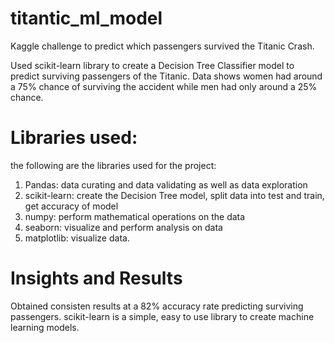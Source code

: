 # titantic_ml_model
Kaggle challenge to predict which passengers survived the Titanic Crash. 

Used scikit-learn library to create a Decision Tree Classifier model to predict surviving passengers of the Titanic. Data shows women had around a 75% chance of surviving the accident while men had only around a 25% chance.

# Libraries used:
the following are the libraries used for the project:
  1. Pandas: data curating and data validating as well as data exploration
  2. scikit-learn: create the Decision Tree model, split data into test and train, get accuracy of model
  3. numpy: perform mathematical operations on the data
  4. seaborn: visualize and perform analysis on data
  5. matplotlib: visualize data.

# Insights and Results
Obtained consisten results at a 82% accuracy rate predicting surviving passengers. scikit-learn is a simple, easy to use library to create machine learning models. 
